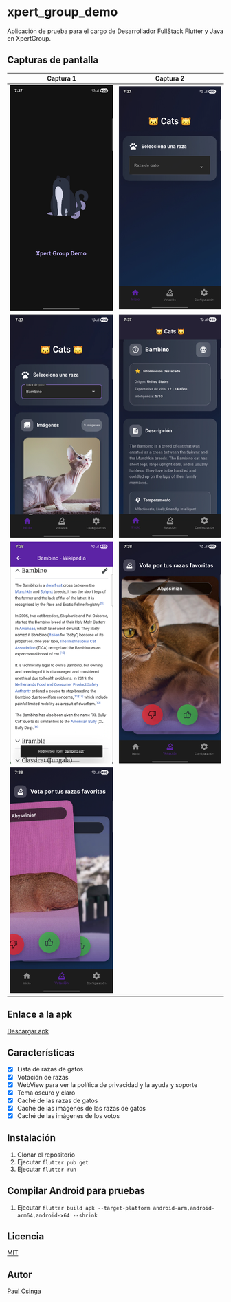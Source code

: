 # xpert_group_demo

Aplicación de prueba para el cargo de Desarrollador FullStack Flutter y Java en XpertGroup.

## Capturas de pantalla

| Captura 1 | Captura 2 |
|-----------|-----------|
| ![Captura de pantalla 1](screenshots/1.png) | ![Captura de pantalla 2](screenshots/2.png) |
| ![Captura de pantalla 3](screenshots/3.png) | ![Captura de pantalla 4](screenshots/4.png) |
| ![Captura de pantalla 5](screenshots/5.png) | ![Captura de pantalla 6](screenshots/6.png) |
| ![Captura de pantalla 7](screenshots/7.png) | |

## Enlace a la apk

[Descargar apk](https://drive.google.com/file/d/1G6DTIy9XZzsvJ-f4j0KjWhp3oJlTpH37/view?usp=sharing)

## Características

- [x] Lista de razas de gatos
- [x] Votación de razas
- [x] WebView para ver la política de privacidad y la ayuda y soporte
- [x] Tema oscuro y claro
- [x] Caché de las razas de gatos
- [x] Caché de las imágenes de las razas de gatos
- [x] Caché de las imágenes de los votos

## Instalación

1. Clonar el repositorio
2. Ejecutar `flutter pub get`
3. Ejecutar `flutter run`

## Compilar Android para pruebas

1. Ejecutar `flutter build apk --target-platform android-arm,android-arm64,android-x64 --shrink`

## Licencia

[MIT](https://opensource.org/licenses/MIT)

## Autor

[Paul Osinga](https://github.com/paulpwo)